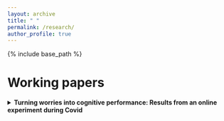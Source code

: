 ```yaml
---
layout: archive
title: " "
permalink: /research/
author_profile: true
---
```



{% include base_path %}

Working papers
======
<details>
<summary> <strong> Turning worries into cognitive performance: Results from an online experiment during Covid </strong> </summary> 
  
<i>Joint with [Timothée Demont](https://sites.google.com/site/timotheedemont/home) and [Eva Raiber](https://sites.google.com/view/evaraiber/home).</i> 

<strong>Abstract:</strong> Worrisome topics, such as climate change, economic crises, or the Covid-19 pandemic, are increasingly present and pervasive due to digital media and social networks. Do such worries affect cognitive performance? The effect of a distressing topic might be very different depending on whether people have the scope and means to cope with the consequences. It can also differ by how performance is rewarded, for instance, if is there a goal that people can focus on. In an online experiment during the Covid-19 pandemic, we test how the cognitive performance of university students responds to topics discussing (i) current mental health issues related to social restrictions or (ii) future labor market uncertainties linked to the economic contraction. Moreover, we study how the response is affected by a performance goal by conditioning payout on reaching a minimum level. We find that the labor market topic increases cognitive performance when performance is motivated by a goal. Conversely, there is no such effect after the mental health topic. We even find a weak negative effect among those mentally vulnerable when payout is not based on reaching a goal. The positive effect is driven by students with larger financial and social resources, pointing at an inequality-widening mechanism. 


Media coverage:  La Marseillaise 


Funded by [ANR](https://anr.fr/Projet-ANR-21-CO14-0009) and [AMSE](https://www.amse-aixmarseille.fr/en)

</details>


